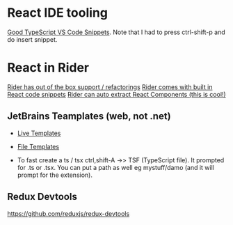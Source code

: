 ﻿# React IDE tooling
[Good TypeScript VS Code Snippets](https://marketplace.visualstudio.com/items?itemName=infeng.vscode-react-typescript). 
Note that I had to press ctrl-shift-p and do insert snippet. 

# React in Rider
[Rider has out of the box support / refactorings](https://www.jetbrains.com/help/rider/react.html)
[Rider comes with built in React code snippets](https://www.jetbrains.com/help/rider/react.html#react_code_snippets)
[Rider can auto extract React Components (this is cool!)](https://www.jetbrains.com/help/rider/react.html#ws_react_extract_component)

## JetBrains Teamplates (web, not .net)
- [Live Templates](https://www.jetbrains.com/help/rider/Using_Live_Templates.html)
- [File Templates](https://www.jetbrains.com/help/rider/Using_File_and_Code_Templates.html)

- To fast create a ts / tsx ctrl,shift-A  ->> TSF  (TypeScript file). It prompted for .ts or .tsx. You can put a path as well eg  mystuff/damo (and it will prompt for the extension).

## Redux Devtools
https://github.com/reduxjs/redux-devtools

